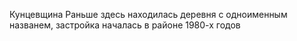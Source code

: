 Кунцевщина
Раньше здесь находилась деревня с одноименным названем, застройка началась в районе 1980-х годов

